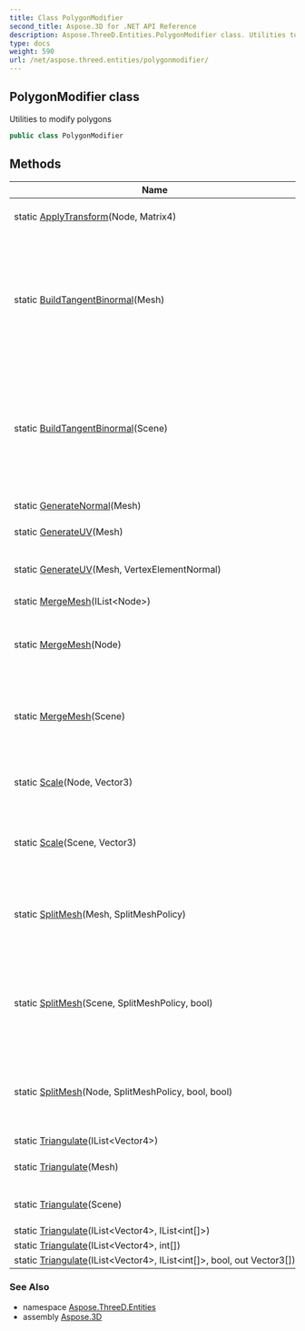 ```yaml
---
title: Class PolygonModifier
second_title: Aspose.3D for .NET API Reference
description: Aspose.ThreeD.Entities.PolygonModifier class. Utilities to modify polygons
type: docs
weight: 590
url: /net/aspose.threed.entities/polygonmodifier/
---
```

## PolygonModifier class

Utilities to modify polygons

```csharp
public class PolygonModifier
```

## Methods

| Name | Description |
| --- | --- |
| static [ApplyTransform](../../aspose.threed.entities/polygonmodifier/applytransform/)(Node, Matrix4) | Apply transform matrix on control points of all geometries |
| static [BuildTangentBinormal](../../aspose.threed.entities/polygonmodifier/buildtangentbinormal/#buildtangentbinormal)(Mesh) | This will create tangent and binormal on the mesh Normal is required, if normal is not existing on the mesh, it will also create the normal data from position. UV is also required, an exception will be raised if no UV found. |
| static [BuildTangentBinormal](../../aspose.threed.entities/polygonmodifier/buildtangentbinormal/#buildtangentbinormal_1)(Scene) | This will create tangent and binormal on all meshes of the scene Normal is required, if normal is not existing on the mesh, it will also create the normal data from position. UV is also required, the mesh will be ignored if no UV is defined. |
| static [GenerateNormal](../../aspose.threed.entities/polygonmodifier/generatenormal/)(Mesh) | Generate normal data from Mesh definition |
| static [GenerateUV](../../aspose.threed.entities/polygonmodifier/generateuv/#generateuv)(Mesh) | Generate UV data from the given input mesh |
| static [GenerateUV](../../aspose.threed.entities/polygonmodifier/generateuv/#generateuv_1)(Mesh, VertexElementNormal) | Generate UV data from the given input mesh and specified normal data. |
| static [MergeMesh](../../aspose.threed.entities/polygonmodifier/mergemesh/#mergemesh_2)(IList&lt;Node&gt;) |  |
| static [MergeMesh](../../aspose.threed.entities/polygonmodifier/mergemesh/#mergemesh)(Node) | Convert a whole node to a single transformed mesh Vertex elements like normal/texture coordinates are not supported yet |
| static [MergeMesh](../../aspose.threed.entities/polygonmodifier/mergemesh/#mergemesh_1)(Scene) | Convert a whole scene to a single transformed mesh Vertex elements like normal/texture coordinates are not supported yet |
| static [Scale](../../aspose.threed.entities/polygonmodifier/scale/#scale_1)(Node, Vector3) | Scale all geometries(Scale the control points not the transformation matrix) in this node |
| static [Scale](../../aspose.threed.entities/polygonmodifier/scale/#scale)(Scene, Vector3) | Scale all geometries(Scale the control points not the transformation matrix) in this scene |
| static [SplitMesh](../../aspose.threed.entities/polygonmodifier/splitmesh/#splitmesh)(Mesh, SplitMeshPolicy) | Split mesh into sub-meshes by [`VertexElementMaterial`](../vertexelementmaterial/). Each sub-mesh will use only one material. The original mesh will not get changed. |
| static [SplitMesh](../../aspose.threed.entities/polygonmodifier/splitmesh/#splitmesh_2)(Scene, SplitMeshPolicy, bool) | Split mesh into sub-meshes by [`VertexElementMaterial`](../vertexelementmaterial/). Each sub-mesh will use only one material. Perform mesh splitting on all nodes of the scene. |
| static [SplitMesh](../../aspose.threed.entities/polygonmodifier/splitmesh/#splitmesh_1)(Node, SplitMeshPolicy, bool, bool) | Split mesh into sub-meshes by [`VertexElementMaterial`](../vertexelementmaterial/). Each sub-mesh will use only one material. Perform mesh splitting on a node |
| static [Triangulate](../../aspose.threed.entities/polygonmodifier/triangulate/#triangulate_1)(IList&lt;Vector4&gt;) |  |
| static [Triangulate](../../aspose.threed.entities/polygonmodifier/triangulate/#triangulate)(Mesh) | Convert a polygon-based mesh into full triangle mesh |
| static [Triangulate](../../aspose.threed.entities/polygonmodifier/triangulate/#triangulate_5)(Scene) | Convert all polygon-based meshes into full triangle mesh |
| static [Triangulate](../../aspose.threed.entities/polygonmodifier/triangulate/#triangulate_3)(IList&lt;Vector4&gt;, IList&lt;int[]&gt;) |  |
| static [Triangulate](../../aspose.threed.entities/polygonmodifier/triangulate/#triangulate_2)(IList&lt;Vector4&gt;, int[]) |  |
| static [Triangulate](../../aspose.threed.entities/polygonmodifier/triangulate/#triangulate_4)(IList&lt;Vector4&gt;, IList&lt;int[]&gt;, bool, out Vector3[]) |  |

### See Also

* namespace [Aspose.ThreeD.Entities](../../aspose.threed.entities/)
* assembly [Aspose.3D](../../)


